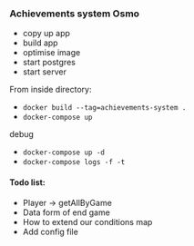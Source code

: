 ### Achievements system Osmo

- copy up app
- build app
- optimise image
- start postgres
- start server

From inside directory:
- `docker build --tag=achievements-system .`
- `docker-compose up`

debug
- `docker-compose up -d`
- `docker-compose logs -f -t`


#### Todo list:

- Player -> getAllByGame
- Data form of end game
- How to extend our conditions map
- Add config file